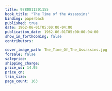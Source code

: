 ```yaml
---
title: 9780811201155
book_title: "The Time of the Assassins"
binding: paperback
published: true
date: 1962-06-01T05:00:00-04:00
publication_date: 1962-06-01T05:00:00-04:00
show_in_forthcoming: false
contributors:

cover_image_path: The_Time_Of_The_Assassins.jpg
forsale: false
saleprice:
shipping_charge:
price_us: 14.95
price_cn:
trim_size:
page_count: 163
---
```


